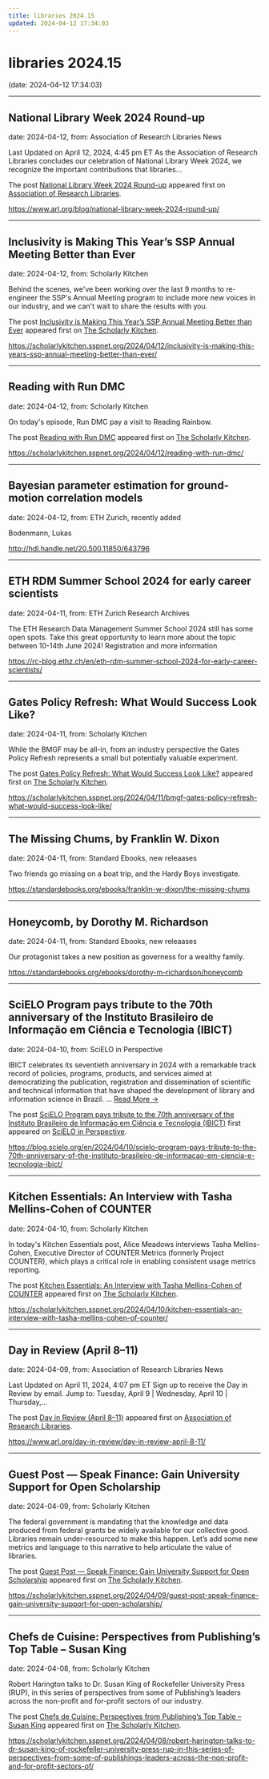 ```yaml
---
title: libraries 2024.15
updated: 2024-04-12 17:34:03
---
```


# libraries 2024.15

(date: 2024-04-12 17:34:03)

---

## National Library Week 2024 Round-up

date: 2024-04-12, from: Association of Research Libraries News

<p>Last Updated on April 12, 2024, 4:45 pm ET As the Association of Research Libraries concludes our celebration of National Library Week 2024, we recognize the important contributions that libraries...</p>
<p>The post <a href="https://www.arl.org/blog/national-library-week-2024-round-up/">National Library Week 2024 Round-up</a> appeared first on <a href="https://www.arl.org">Association of Research Libraries</a>.</p>
 

<https://www.arl.org/blog/national-library-week-2024-round-up/>

---

## Inclusivity is Making This Year’s SSP Annual Meeting Better than Ever

date: 2024-04-12, from: Scholarly Kitchen

<p>Behind the scenes, we've been working over the last 9 months to re-engineer the SSP's Annual Meeting program to include more new voices in our industry, and we can't wait to share the results with you.</p>
<p>The post <a href="https://scholarlykitchen.sspnet.org/2024/04/12/inclusivity-is-making-this-years-ssp-annual-meeting-better-than-ever/">Inclusivity is Making This Year’s SSP Annual Meeting Better than Ever</a> appeared first on <a href="https://scholarlykitchen.sspnet.org">The Scholarly Kitchen</a>.</p>
 

<https://scholarlykitchen.sspnet.org/2024/04/12/inclusivity-is-making-this-years-ssp-annual-meeting-better-than-ever/>

---

## Reading with Run DMC

date: 2024-04-12, from: Scholarly Kitchen

<p>On today's episode, Run DMC pay a visit to Reading Rainbow.</p>
<p>The post <a href="https://scholarlykitchen.sspnet.org/2024/04/12/reading-with-run-dmc/">Reading with Run DMC</a> appeared first on <a href="https://scholarlykitchen.sspnet.org">The Scholarly Kitchen</a>.</p>
 

<https://scholarlykitchen.sspnet.org/2024/04/12/reading-with-run-dmc/>

---

## Bayesian parameter estimation for ground-motion correlation models

date: 2024-04-12, from: ETH Zurich, recently added

Bodenmann, Lukas 

<http://hdl.handle.net/20.500.11850/643796>

---

## ETH RDM Summer School 2024 for early career scientists

date: 2024-04-11, from: ETH Zurich Research Archives

The ETH Research Data Management Summer School 2024 still has some open spots. Take this great opportunity to learn more about the topic between 10-14th June 2024! Registration and more information<img src="https://analytics.library.ethz.ch/piwik.php?idsite=1&amp;rec=1&amp;url=https%3A%2F%2Frc-blog.ethz.ch%2Fen%2Feth-rdm-summer-school-2024-for-early-career-scientists%2F&amp;action_name=ETH+RDM+Summer+School+2024+for+early+career+scientists&amp;urlref=https%3A%2F%2Frc-blog.ethz.ch%2Fen%2Ffeed%2F" style="border:0;width:0;height:0" width="0" height="0" alt="" /> 

<https://rc-blog.ethz.ch/en/eth-rdm-summer-school-2024-for-early-career-scientists/>

---

## Gates Policy Refresh: What Would Success Look Like?

date: 2024-04-11, from: Scholarly Kitchen

<p>While the BMGF may be all-in, from an industry perspective the Gates Policy Refresh represents a small but potentially valuable experiment.</p>
<p>The post <a href="https://scholarlykitchen.sspnet.org/2024/04/11/bmgf-gates-policy-refresh-what-would-success-look-like/">Gates Policy Refresh: What Would Success Look Like?</a> appeared first on <a href="https://scholarlykitchen.sspnet.org">The Scholarly Kitchen</a>.</p>
 

<https://scholarlykitchen.sspnet.org/2024/04/11/bmgf-gates-policy-refresh-what-would-success-look-like/>

---

## The Missing Chums, by Franklin W. Dixon

date: 2024-04-11, from: Standard Ebooks, new releaases

Two friends go missing on a boat trip, and the Hardy Boys investigate. 

<https://standardebooks.org/ebooks/franklin-w-dixon/the-missing-chums>

---

## Honeycomb, by Dorothy M. Richardson

date: 2024-04-11, from: Standard Ebooks, new releaases

Our protagonist takes a new position as governess for a wealthy family. 

<https://standardebooks.org/ebooks/dorothy-m-richardson/honeycomb>

---

## SciELO Program pays tribute to the 70th anniversary of the Instituto Brasileiro de Informação em Ciência e Tecnologia (IBICT)

date: 2024-04-10, from: SciELO in Perspective

<p>IBICT celebrates its seventieth anniversary in 2024 with a remarkable track record of policies, programs, products, and services aimed at democratizing the publication, registration and dissemination of scientific and technical information that have shaped the development of library and information science in Brazil. <span class="ellipsis">&#8230;</span> <span class="more-link-wrap"><a href="https://blog.scielo.org/en/2024/04/10/scielo-program-pays-tribute-to-the-70th-anniversary-of-the-instituto-brasileiro-de-informacao-em-ciencia-e-tecnologia-ibict/" class="more-link"><span>Read More &#8594;</span></a></span></p>
<p>The post <a href="https://blog.scielo.org/en/2024/04/10/scielo-program-pays-tribute-to-the-70th-anniversary-of-the-instituto-brasileiro-de-informacao-em-ciencia-e-tecnologia-ibict/">SciELO Program pays tribute to the 70th anniversary of the Instituto Brasileiro de Informação em Ciência e Tecnologia (IBICT)</a> first appeared on <a href="https://blog.scielo.org/en">SciELO in Perspective</a>.</p> 

<https://blog.scielo.org/en/2024/04/10/scielo-program-pays-tribute-to-the-70th-anniversary-of-the-instituto-brasileiro-de-informacao-em-ciencia-e-tecnologia-ibict/>

---

## Kitchen Essentials: An Interview with Tasha Mellins-Cohen of COUNTER

date: 2024-04-10, from: Scholarly Kitchen

<p>In today's Kitchen Essentials post, Alice Meadows interviews Tasha Mellins-Cohen, Executive Director of COUNTER Metrics (formerly Project COUNTER), which plays a critical role in enabling consistent usage metrics reporting.</p>
<p>The post <a href="https://scholarlykitchen.sspnet.org/2024/04/10/kitchen-essentials-an-interview-with-tasha-mellins-cohen-of-counter/">Kitchen Essentials: An Interview with Tasha Mellins-Cohen of COUNTER</a> appeared first on <a href="https://scholarlykitchen.sspnet.org">The Scholarly Kitchen</a>.</p>
 

<https://scholarlykitchen.sspnet.org/2024/04/10/kitchen-essentials-an-interview-with-tasha-mellins-cohen-of-counter/>

---

## Day in Review (April 8–11)

date: 2024-04-09, from: Association of Research Libraries News

<p>Last Updated on April 11, 2024, 4:07 pm ET Sign up to receive the Day in Review by email. Jump to: Tuesday, April 9 &#124; Wednesday, April 10 &#124; Thursday,...</p>
<p>The post <a href="https://www.arl.org/day-in-review/day-in-review-april-8-11/">Day in Review (April 8–11)</a> appeared first on <a href="https://www.arl.org">Association of Research Libraries</a>.</p>
 

<https://www.arl.org/day-in-review/day-in-review-april-8-11/>

---

## Guest Post — Speak Finance: Gain University Support for Open Scholarship

date: 2024-04-09, from: Scholarly Kitchen

<p>The federal government is mandating that the knowledge and data produced from federal grants be widely available for our collective good. Libraries remain under-resourced to make this happen. Let’s add some new metrics and language to this narrative to help articulate the value of libraries.</p>
<p>The post <a href="https://scholarlykitchen.sspnet.org/2024/04/09/guest-post-speak-finance-gain-university-support-for-open-scholarship/">Guest Post &#8212; Speak Finance: Gain University Support for Open Scholarship</a> appeared first on <a href="https://scholarlykitchen.sspnet.org">The Scholarly Kitchen</a>.</p>
 

<https://scholarlykitchen.sspnet.org/2024/04/09/guest-post-speak-finance-gain-university-support-for-open-scholarship/>

---

## Chefs de Cuisine: Perspectives from Publishing’s Top Table – Susan King

date: 2024-04-08, from: Scholarly Kitchen

<p>Robert Harington talks to Dr. Susan King of Rockefeller University Press (RUP), in this series of perspectives from some of Publishing’s leaders across the non-profit and for-profit sectors of our industry.</p>
<p>The post <a href="https://scholarlykitchen.sspnet.org/2024/04/08/robert-harington-talks-to-dr-susan-king-of-rockefeller-university-press-rup-in-this-series-of-perspectives-from-some-of-publishings-leaders-across-the-non-profit-and-for-profit-sectors-of/">Chefs de Cuisine: Perspectives from Publishing&#8217;s Top Table &#8211; Susan King</a> appeared first on <a href="https://scholarlykitchen.sspnet.org">The Scholarly Kitchen</a>.</p>
 

<https://scholarlykitchen.sspnet.org/2024/04/08/robert-harington-talks-to-dr-susan-king-of-rockefeller-university-press-rup-in-this-series-of-perspectives-from-some-of-publishings-leaders-across-the-non-profit-and-for-profit-sectors-of/>

